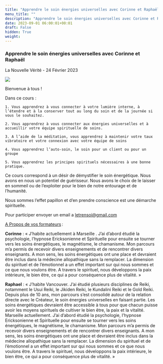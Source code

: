 ```yaml
---
title: "Apprendre le soin énergies universelles avec Corinne et Raphaël"
menu_title: ""
description: "Apprendre le soin énergies universelles avec Corinne et Raphaël"
date: 2023-09-01 06:00:01+00:01
draft: False
hidden: True
weight:
---
```

### Apprendre le soin énergies universelles avec Corinne et Raphaël

La Nouvelle Vérité - 24 Février 2023

![](/16-fr-blog/soins-energies-universelles.jpg)

Bienvenue à tous ! 

Dans ce cours : 

    1. Vous apprendrez à vous connecter à votre lumière interne, à l’étendre et à la conserver tout au long du soin et de la journée si vous le souhaitez.

    2. Vous apprendrez à vous connecter aux énergies universelles et à accueillir votre équipe spirituelle de soins. 

    3. A l’aide de la méditation, vous apprendrez à maintenir votre taux vibratoire et votre connexion avec votre équipe de soins  

    4. Vous apprendrez l’auto-soin, le soin pour un client ou pour un groupe 

    5. Vous apprendrez les principes spirituels nécessaires à une bonne pratique. 

Ce cours correspond à un désir de démystifier le soin énergétique. Nous avons en nous un potentiel de guérisseur. Nous avons le choix de le laisser en sommeil ou de l’exploiter pour le bien de notre entourage et de l’humanité. 

Nous sommes l’effet papillon et d’en prendre conscience est une démarche spirituelle. 

Pour participer envoyer un email a letrensoi@gmail.com

<u>A Propos de vos formateurs</u> : 

**Corinne** : « J’habite actuellement à Marseille . J’ai d’abord étudié la psychologie, l’hypnose Ericksonienne et Spirituelle pour ensuite se tourner vers les soins énergétiques, le magnétisme, le chamanisme. Mon parcours m’a permis de recevoir divers enseignements et de rencontrer divers enseignants.  A mon sens, les soins énergétiques ont une place et devraient être inclus dans la médecine allopathique sans la remplacer. La dimension du spirituel et de l’émotionnel a un effet important sur qui nous sommes et ce que nous voulons être. A travers le spirituel, nous développons la paix intérieure, le bien être, ce qui a pour conséquence plus de vitalité. »

**Raphael** : « J’habite Vancouver. J’ai étudié plusieurs disciplines de Reiki, notamment le Usui Reiki, le Jikiden Reiki, le Kundalini Reiki et le Gold Reiki. Depuis plus de 10 ans, mon parcours s’est consolidé autour de la relation directe avec le Créateur, le soin énergies universelles en faisant partie. Les soins énergétiques devraient être accessible à tous pour que chacun puisse avoir les moyens spirituels de cultiver le bien être, la paix et la vitalité. Marseille actuellement. J’ai d’abord étudié la psychologie, l’hypnose Ericksonienne et Spirituelle pour ensuite se tourner vers les soins énergétiques, le magnétisme, le chamanisme. Mon parcours m’a permis de recevoir divers enseignements et de rencontrer divers enseignants.  A mon sens, les soins énergétiques ont une place et devraient être inclus dans la médecine allopathique sans la remplacer. La dimension du spirituel et de l’émotionnel a un effet important sur qui nous sommes et ce que nous voulons être. A travers le spirituel, nous développons la paix intérieure, le bien être, ce qui a pour conséquence plus de vitalité. » 

